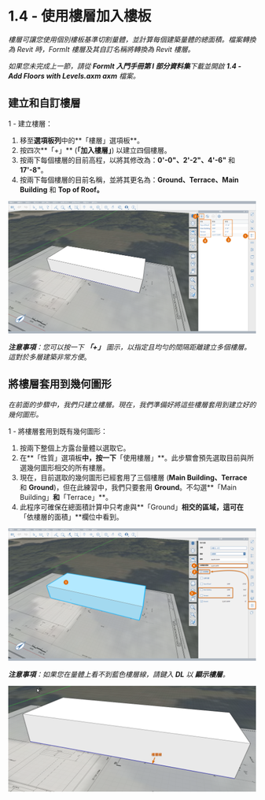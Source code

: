 # 1.4 - 使用樓層加入樓板

_樓層可讓您使用個別樓板基準切割量體，並計算每個建築量體的總面積。檔案轉換為 Revit 時，FormIt 樓層及其自訂名稱將轉換為 Revit 樓層。_

_如果您未完成上一節，請從 **FormIt 入門手冊第 I 部分資料集**下載並開啟 **1.4 - Add Floors with Levels.axm axm** 檔案。_

## **建立和自訂樓層**

1 - 建立樓層：

1. 移至**選項板列**中的**「樓層」選項板**。
2. 按四次**「+」** \(**「加入樓層」**\) 以建立四個樓層。
3. 按兩下每個樓層的目前高程，以將其修改為：**0'-0"、2'-2"、4'-6"** 和 **17'-8"**。
4. 按兩下每個樓層的目前名稱，並將其更名為：**Ground、Terrace、Main Building** 和 **Top of Roof。**

![](../../.gitbook/assets/0%20%2816%29.png)

_**注意事項**：您可以按一下_ _**「+」**_ _圖示，以指定且均勻的間隔距離建立多個樓層。這對於多層建築非常方便_。

## **將樓層套用到幾何圖形**

_在前面的步驟中，我們只建立樓層。現在，我們準備好將這些樓層套用到建立好的幾何圖形。_

1 - 將樓層套用到既有幾何圖形：

1. 按兩下整個上方露台量體以選取它。
2. 在**「性質」選項板**中，按一下**「使用樓層」**。此步驟會預先選取目前與所選幾何圖形相交的所有樓層。
3. 現在，目前選取的幾何圖形已經套用了三個樓層 \(**Main Building、Terrace** 和 **Ground**\)，但在此練習中，我們只要套用 **Ground**。不勾選**「Main Building」**和**「Terrace」**。
4. 此程序可確保在總面積計算中只考慮與**「Ground」**相交的區域，這可在**「依樓層的面積」**欄位中看到。

![](../../.gitbook/assets/1%20%284%29.png)

_**注意事項**：如果您在量體上看不到藍色樓層線，請鍵入_ _**DL**_ _以_ _**顯示樓層**。_

![](../../.gitbook/assets/2%20%283%29.png)

